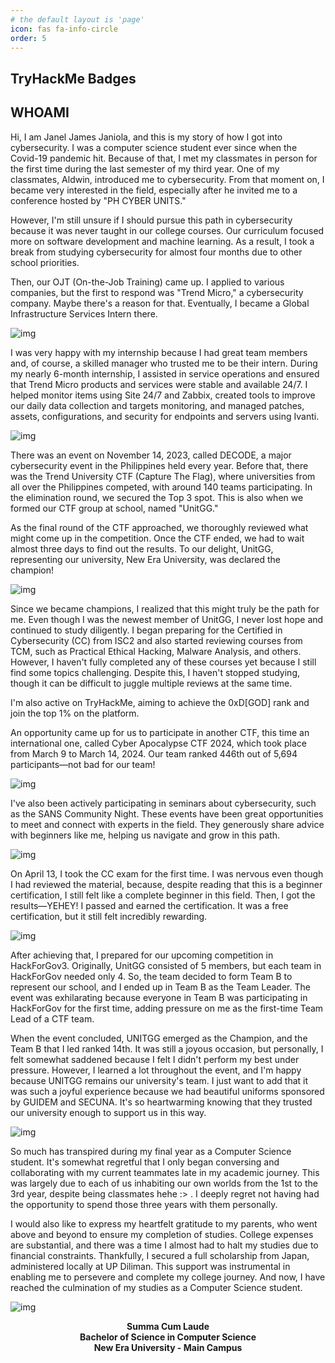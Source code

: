 ```yaml
---
# the default layout is 'page'
icon: fas fa-info-circle
order: 5
---
```


## TryHackMe Badges 

<script src="https://tryhackme.com/badge/1697882"></script>


## WHOAMI

Hi, I am Janel James Janiola, and this is my story of how I got into cybersecurity. I was a computer science student ever since when the Covid-19 pandemic hit. Because of that, I met my classmates in person for the first time during the last semester of my third year. One of my classmates, Aldwin, introduced me to cybersecurity. From that moment on, I became very interested in the field, especially after he invited me to a conference hosted by "PH CYBER UNITS."

However, I'm still unsure if I should pursue this path in cybersecurity because it was never taught in our college courses. Our curriculum focused more on software development and machine learning. As a result, I took a break from studying cybersecurity for almost four months due to other school priorities.

Then, our OJT (On-the-Job Training) came up. I applied to various companies, but the first to respond was "Trend Micro," a cybersecurity company. Maybe there's a reason for that. Eventually, I became a Global Infrastructure Services Intern there.

![img](https://i.imgur.com/8jNr3Pw.jpg)

I was very happy with my internship because I had great team members and, of course, a skilled manager who trusted me to be their intern. During my nearly 6-month internship, I assisted in service operations and ensured that Trend Micro products and services were stable and available 24/7. I helped monitor items using Site 24/7 and Zabbix, created tools to improve our daily data collection and targets monitoring, and managed patches, assets, configurations, and security for endpoints and servers using Ivanti.

![img](https://i.imgur.com/2NVISvX.jpg)

There was an event on November 14, 2023, called DECODE, a major cybersecurity event in the Philippines held every year. Before that, there was the Trend University CTF (Capture The Flag), where universities from all over the Philippines competed, with around 140 teams participating. In the elimination round, we secured the Top 3 spot. This is also when we formed our CTF group at school, named "UnitGG."

As the final round of the CTF approached, we thoroughly reviewed what might come up in the competition. Once the CTF ended, we had to wait almost three days to find out the results. To our delight, UnitGG, representing our university, New Era University, was declared the champion!

![img](https://i.imgur.com/24cMp2z.jpg)

Since we became champions, I realized that this might truly be the path for me. Even though I was the newest member of UnitGG, I never lost hope and continued to study diligently. I began preparing for the Certified in Cybersecurity (CC) from ISC2 and also started reviewing courses from TCM, such as Practical Ethical Hacking, Malware Analysis, and others. However, I haven't fully completed any of these courses yet because I still find some topics challenging. Despite this, I haven't stopped studying, though it can be difficult to juggle multiple reviews at the same time. 

I'm also active on TryHackMe, aiming to achieve the 0xD[GOD] rank and join the top 1% on the platform.


An opportunity came up for us to participate in another CTF, this time an international one, called Cyber Apocalypse CTF 2024, which took place from March 9 to March 14, 2024. Our team ranked 446th out of 5,694 participants—not bad for our team!

![img](https://i.imgur.com/PhFI0hZ.jpg)

I've also been actively participating in seminars about cybersecurity, such as the SANS Community Night. These events have been great opportunities to meet and connect with experts in the field. They generously share advice with beginners like me, helping us navigate and grow in this path.

![img](https://i.imgur.com/kqum7Jb.jpg)

On April 13, I took the CC exam for the first time. I was nervous even though I had reviewed the material, because, despite reading that this is a beginner certification, I still felt like a complete beginner in this field. Then, I got the results—YEHEY! I passed and earned the certification. It was a free certification, but it still felt incredibly rewarding.

![img](https://i.imgur.com/yC0YozL.jpeg)

After achieving that, I prepared for our upcoming competition in HackForGov3. Originally, UnitGG consisted of 5 members, but each team in HackForGov needed only 4. So, the team decided to form Team B to represent our school, and I ended up in Team B as the Team Leader. The event was exhilarating because everyone in Team B was participating in HackForGov for the first time, adding pressure on me as the first-time Team Lead of a CTF team.

When the event concluded, UNITGG emerged as the Champion, and the Team B that I led ranked 14th. It was still a joyous occasion, but personally, I felt somewhat saddened because I felt I didn't perform my best under pressure. However, I learned a lot throughout the event, and I'm happy because UNITGG remains our university's team. I just want to add that it was such a joyful experience because we had beautiful uniforms sponsored by GUIDEM and SECUNA. It's so heartwarming knowing that they trusted our university enough to support us in this way.

![img](https://i.imgur.com/sA4amTN.jpg)

So much has transpired during my final year as a Computer Science student. It's somewhat regretful that I only began conversing and collaborating with my current teammates late in my academic journey. This was largely due to each of us inhabiting our own worlds from the 1st to the 3rd year, despite being classmates hehe :> . I deeply regret not having had the opportunity to spend those three years with them personally.

I would also like to express my heartfelt gratitude to my parents, who went above and beyond to ensure my completion of studies. College expenses are substantial, and there was a time I almost had to halt my studies due to financial constraints. Thankfully, I secured a full scholarship from Japan, administered locally at UP Diliman. This support was instrumental in enabling me to persevere and complete my college journey. And now, I have reached the culmination of my studies as a Computer Science student.

![img](https://i.imgur.com/FTrEsGu.jpg)


<div align="center">

**Summa Cum Laude**  
**Bachelor of Science in Computer Science**  
**New Era University - Main Campus**

</div>
